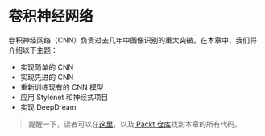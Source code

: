 # 卷积神经网络

卷积神经网络（CNN）负责过去几年中图像识别的重大突破。在本章中，我们将介绍以下主题：

*   实现简单的 CNN
*   实现先进的 CNN
*   重新训练现有的 CNN 模型
*   应用 Stylenet 和神经式项目
*   实现 DeepDream

> 提醒一下，读者可以在[这里](https://github.com/nfmcclure/tensorflow_cookbook)，以及[ Packt 仓库](https://github.com/PacktPublishing/TensorFlow-Machine-Learning-Cookbook-Second-Edition)找到本章的所有代码。